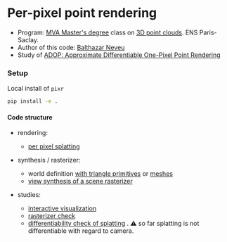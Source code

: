 # Per-pixel point rendering
- Program: [MVA Master's degree](https://www.master-mva.com/) class on [3D point clouds](https://www.caor.minesparis.psl.eu/presentation/cours-npm3d/). ENS Paris-Saclay.
- Author of this code: [Balthazar Neveu](https://www.linkedin.com/in/balthazarneveu/)
- Study of [ADOP: Approximate Differentiable One-Pixel Point Rendering](https://arxiv.org/pdf/2110.06635.pdf)


### Setup
Local install of `pixr`
```bash
pip install -e .
```


#### Code structure
- rendering:
  - [per pixel splatting](src/pixr/rendering/splatting.py)
  

- synthesis / rasterizer:
  - world definition [with triangle primitives](src/pixr/synthesis/world_simulation.py) or [meshes](src/pixr/synthesis/world_from_mesh.py)
  - [view synthesis of a scene rasterizer](src/pixr/rasterizer/rasterizer_sequential.py)

- studies: 
  - [interactive visualization](studies/interactive_projections.py)
  - [rasterizer check](studies/interactive_rasterizer.py)
  - [differentiability check of splatting](studies/differentiate_forward_project.py) . :warning: so far splatting is not differentiable with regard to camera.